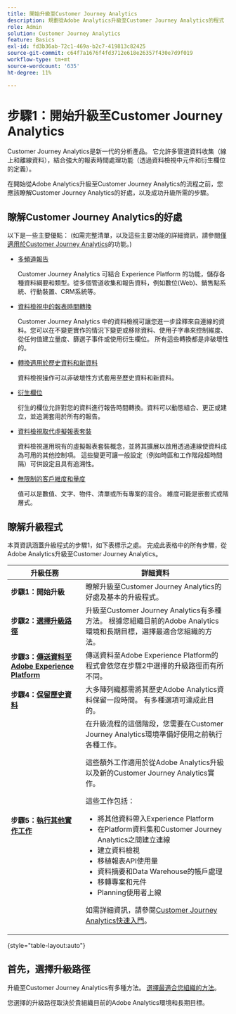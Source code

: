 ```yaml
---
title: 開始升級至Customer Journey Analytics
description: 規劃從Adobe Analytics升級至Customer Journey Analytics的程式
role: Admin
solution: Customer Journey Analytics
feature: Basics
exl-id: fd3b36ab-72c1-469a-b2c7-419813c82425
source-git-commit: c64f7a1676f4fd3712e618e26357f430e7d9f019
workflow-type: tm+mt
source-wordcount: '635'
ht-degree: 11%

---
```


# 步驟1：開始升級至Customer Journey Analytics

Customer Journey Analytics是新一代的分析產品。 它允許多管道資料收集（線上和離線資料），結合強大的報表時間處理功能（透過資料檢視中元件和衍生欄位的定義）。

在開始從Adobe Analytics升級至Customer Journey Analytics的流程之前，您應該瞭解Customer Journey Analytics的好處，以及成功升級所需的步驟。

## 瞭解Customer Journey Analytics的好處

以下是一些主要優點： (如需完整清單，以及這些主要功能的詳細資訊，請參閱[僅適用於Customer Journey Analytics](/help/getting-started/aa-vs-cja/cja-aa.md#adobe-customer-journey-analytics-features-not-available-in-adobe-analytics)的功能。)

* [多頻道報告](/help/getting-started/aa-to-cja-user.md#changes-to-data-architecture)

  Customer Journey Analytics 可結合 Experience Platform 的功能，儲存各種資料綱要和類型。從多個管道收集和報告資料，例如數位(Web)、銷售點系統、行動裝置、CRM系統等。

* [資料檢視中的報表時間轉換](/help/getting-started/aa-vs-cja/vrs-dataview-sandbox-adc.md#customer-journey-analytics-data-views)

  Customer Journey Analytics 中的資料檢視可讓您進一步詮釋來自連線的資料。您可以在不變更實作的情況下變更或移除資料、使用子字串來控制維度、從任何值建立量度、篩選子事件或使用衍生欄位。 所有這些轉換都是非破壞性的。

* [轉換適用於歷史資料和新資料](/help/getting-started/aa-vs-cja/vrs-dataview-sandbox-adc.md)

  資料檢視操作可以非破壞性方式套用至歷史資料和新資料。

* [衍生欄位](/help/data-views/derived-fields/derived-fields.md)

  衍生的欄位允許對您的資料進行報告時間轉換。資料可以動態組合、更正或建立，並追溯套用於所有的報告。

* [資料檢視取代虛擬報表套裝](/help/getting-started/aa-to-cja-user.md#changes-to-the-concept-of-virtual-report-suites)

  資料檢視運用現有的虛擬報表套裝概念，並將其擴展以啟用透過連線使資料成為可用的其他控制項。 這些變更可讓一般設定（例如時區和工作階段超時間隔）可供設定且具有追溯性。

* [無限制的客戶維度和量度](/help/getting-started/aa-to-cja-user.md#changes-to-the-concept-of-evars-and-props)

  值可以是數值、文字、物件、清單或所有專案的混合。 維度可能是嵌套式或階層式。

## 瞭解升級程式

<!-- Include a graphic of the end-to-end process, as well as links to each step of the process -->
本頁資訊涵蓋升級程式的步驟1，如下表標示之處。 完成此表格中的所有步驟，從Adobe Analytics升級至Customer Journey Analytics。

| 升級任務 | 詳細資料 |
|---------|----------|
| <span class="preview">**步驟1：開始升級**</span> | <span class="preview">瞭解升級至Customer Journey Analytics的好處及基本的升級程式。</span> |
| **步驟2：[選擇升級路徑](/help/getting-started/cja-upgrade/cja-upgrade-path.md)** | 升級至Customer Journey Analytics有多種方法。 根據您組織目前的Adobe Analytics環境和長期目標，選擇最適合您組織的方法。 |
| **步驟3：[傳送資料至Adobe Experience Platform](/help/getting-started/cja-upgrade/cja-upgrade-send-to-platform.md)** | 傳送資料至Adobe Experience Platform的程式會依您在步驟2中選擇的升級路徑而有所不同。 |
| **步驟4：[保留歷史資料](/help/getting-started/cja-upgrade/cja-upgrade-historical-data.md)** | 大多陣列織都需將其歷史Adobe Analytics資料保留一段時間。 有多種選項可達成此目的。 |
| **步驟5：[執行其他實作工作](/help/getting-started/cja-getting-started.md)** | 在升級流程的這個階段，您需要在Customer Journey Analytics環境準備好使用之前執行各種工作。<p>這些額外工作適用於從Adobe Analytics升級以及新的Customer Journey Analytics實作。</p><p>這些工作包括：</p><ul><li>將其他資料帶入Experience Platform</li><li>在Platform資料集和Customer Journey Analytics之間建立連線</li><li>建立資料檢視</li><li>移植報表API使用量</li><li>資料摘要和Data Warehouse的帳戶處理</li><li>移轉專案和元件</li><li>Planning使用者上線</li></ul> <p>如需詳細資訊，請參閱[Customer Journey Analytics快速入門](/help/getting-started/cja-getting-started.md)。 |

{style="table-layout:auto"}

## 首先，選擇升級路徑

升級至Customer Journey Analytics有多種方法。 [選擇最適合您組織的方法](/help/getting-started/cja-upgrade/cja-upgrade-path.md)。

您選擇的升級路徑取決於貴組織目前的Adobe Analytics環境和長期目標。
